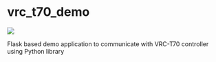 # vrc_t70_demo

![](https://travis-ci.org/JFF-Bohdan/vrc_t70_demo.svg?branch=master)

Flask based demo application to communicate with VRC-T70 controller using Python library
